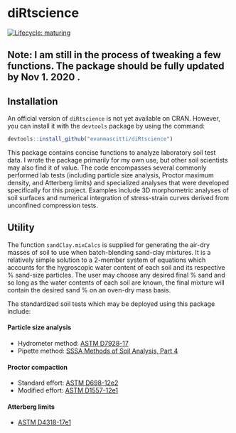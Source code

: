 
<!-- README.md is generated from README.Rmd. Please edit that file -->

# diRtscience

<!-- badges: start -->

[![Lifecycle:
maturing](https://img.shields.io/badge/lifecycle-maturing-blue.svg)](https://www.tidyverse.org/lifecycle/#maturing)
<!-- badges: end -->

## Note: I am still in the process of tweaking a few functions. The package should be fully updated by Nov 1. 2020 .

## Installation

An official version of `diRtscience` is not yet available on CRAN.
However, you can install it with the `devtools` package by using the
command:

``` r
devtools::install_github("evanmascitti/diRtscience")
```

This package contains concise functions to analyze laboratory soil test
data. I wrote the package primarily for my own use, but other soil scientists may also
find it of value. The code encompasses several commonly performed lab tests
(including particle size analysis, Proctor maximum density, and
Atterberg limits) and specialized analyses that were developed
specifically for this project. Examples include 3D morphometric analyses
of soil surfaces and numerical integration of stress-strain curves
derived from unconfined compression tests.

<!-- The best way to learn about this package is through the vignettes  -->

<!-- un-comment this line once the vignettes are added  -->

## Utility

The function `sandClay.mixCalcs` is supplied for generating the air-dry
masses of soil to use when batch-blending sand-clay mixtures. It is a
relatively simple solution to a 2-member system of equations which
accounts for the hygroscopic water content of each soil and its
respective % sand-size particles. The user may choose any desired final
% sand and so long as the water contents of each soil are known, the
final mixture will contain the desired sand % on an oven-dry mass basis.

The standardized soil tests which may be deployed using this package
include:

#### Particle size analysis

  - Hydrometer method: [ASTM
    D7928-17](https://www.astm.org/Standards/D7928.htm)
  - Pipette method: [SSSA Methods of Soil Analysis,
    Part 4](https://www.wiley.com/en-us/Methods+of+Soil+Analysis%2C+Part+4%3A+Physical+Methods-p-9780891188933)

#### Proctor compaction

  - Standard effort: [ASTM
    D698-12e2](https://www.astm.org/Standards/D698.htm)
  - Modified effort: [ASTM
    D1557-12e1](https://www.astm.org/Standards/D1557)

#### Atterberg limits

  - [ASTM D4318-17e1](https://www.astm.org/Standards/D4318)
